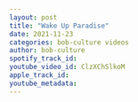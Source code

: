 ```yaml
---
layout: post
title: "Wake Up Paradise"
date: 2021-11-23
categories: bob-culture videos
author: bob-culture
spotify_track_id: 
youtube_video_id: ClzXChSlkoM
apple_track_id: 
youtube_metadata: 
---
```

